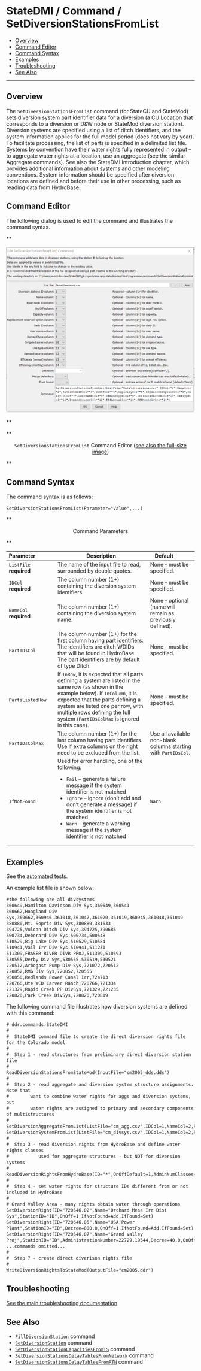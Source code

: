 # StateDMI / Command / SetDiversionStationsFromList #

* [Overview](#overview)
* [Command Editor](#command-editor)
* [Command Syntax](#command-syntax)
* [Examples](#examples)
* [Troubleshooting](#troubleshooting)
* [See Also](#see-also)

-------------------------

## Overview ##

The `SetDiversionStationsFromList` command (for StateCU and StateMod)
sets diversion system part identifier data for a  diversion (a CU Location that
corresponds to a diversion or D&W node or StateMod diversion station).
Diversion systems are specified using a list of ditch identifiers,
and the system information applies for the full model period (does not vary by year).
To facilitate processing, the list of parts is specified in a delimited list file.
Systems by convention have their water rights fully represented in output – to aggregate water rights at a location,
use an aggregate (see the similar Aggregate commands).
See also the StateDMI Introduction chapter, which provides additional information about systems and other modeling conventions.
System information should be specified after diversion locations are defined and before their use in other processing, such as reading data from HydroBase.

## Command Editor ##

The following dialog is used to edit the command and illustrates the command syntax.

**<p style="text-align: center;">
![SetDiversionStationsFromList command editor](SetDiversionStationsFromList.png)
</p>**

**<p style="text-align: center;">
`SetDiversionStationsFromList` Command Editor (<a href="../SetDiversionStationsFromList.png">see also the full-size image</a>)
</p>**

## Command Syntax ##

The command syntax is as follows:

```text
SetDiversionStationsFromList(Parameter="Value",...)
```
**<p style="text-align: center;">
Command Parameters
</p>**

| **Parameter**&nbsp;&nbsp;&nbsp;&nbsp;&nbsp;&nbsp;&nbsp;&nbsp;&nbsp;&nbsp;&nbsp;&nbsp; | **Description** | **Default**&nbsp;&nbsp;&nbsp;&nbsp;&nbsp;&nbsp;&nbsp;&nbsp;&nbsp;&nbsp; |
| --------------|-----------------|----------------- |
| `ListFile`<br>**required** | The name of the input file to read, surrounded by double quotes. | None – must be specified. |
| `IDCol`<br>**required** | The column number (1+) containing the diversion system identifiers. | None – must be specified. |
| `NameCol`<br>**required** | The column number (1+) containing the diversion system name. | None – optional (name will remain as previously defined). |
| `PartIDsCol` | The column number (1+) for the first column having part identifiers.  The identifiers are ditch WDIDs that will be found in HydroBase.  The part identifiers are by default of type Ditch. | None – must be specified. |
| `PartsListedHow` | If `InRow`, it is expected that all parts defining a system are listed in the same row (as shown in the example below).  If `InColumn`, it is expected that the parts defining a system are listed one per row, with multiple rows defining the full system (`PartIDsColMax` is ignored in this case). | None – must be specified. |
| `PartIDsColMax` | The column number (1+) for the last column having part identifiers.  Use if extra columns on the right need to be excluded from the list. | Use all available non-blank columns starting with `PartIDsCol`. |
| `IfNotFound` | Used for error handling, one of the following:<ul><li>`Fail` – generate a failure message if the system identifier is not matched</li><li>`Ignore` – ignore (don’t add and don’t generate a message) if the system identifier is not matched</li><li>`Warn` – generate a warning message if the system identifier is not matched</li></ul> | `Warn` |

## Examples ##

See the [automated tests](https://github.com/OpenCDSS/cdss-app-statedmi-test/tree/master/test/regression/commands/SetDiversionStationsFromList).

An example list file is shown below:

```
#the following are all divsystems
360649,Hamilton Davidson Div Sys,360649,360541
360662,Hoagland Div Sys,360662,360946,361018,361047,361020,361019,360945,361048,361049
380880,Mt. Sopris Div Sys,380880,381633
394725,Vulcan Ditch Div Sys,394725,390685
500734,Deberard Div Sys,500734,500548
510529,Big Lake Div Sys,510529,510584
510941,Vail Irr Div Sys,510941,511231
511309,FRASER RIVER DIVR PROJ,511309,510593
530555,Derby Div Sys,530555,530519,530521
720512,Arbogast Pump Div Sys,721072,720512
720852,RMG Div Sys,720852,720555
950050,Redlands Power Canal Irr,724713
720766,Ute WCD Carver Ranch,720766,721334
721329,Rapid Creek PP DivSys,721329,721235
720820,Park Creek DivSys,720820,720819
```

The following command file illustrates how diversion systems are defined with this command:

```
# ddr.commands.StateDMI
#
#  StateDMI command file to create the direct diversion rights file for the Colorado model
#
#  Step 1 - read structures from preliminary direct diversion station file
#
ReadDiversionStationsFromStateMod(InputFile="cm2005_dds.dds")
#
#  Step 2 - read aggregate and diversion system structure assignments.  Note that
#        want to combine water rights for aggs and diversion systems, but
#        water rights are assigned to primary and secondary components of multistructures
#
SetDiversionAggregateFromList(ListFile="cm_agg.csv",IDCol=1,NameCol=2,PartIDsCol=3,PartsListedHow=InRow)
SetDiversionSystemFromList(ListFile="cm_divsys.csv",IDCol=1,NameCol=2,PartIDsCol=3,PartsListedHow=InRow)
#
#  Step 3 - read diversion rights from HydroBase and define water rights classes
#           used for aggregate structures - but NOT for diversion systems
#
ReadDiversionRightsFromHydroBase(ID="*",OnOffDefault=1,AdminNumClasses="14854.00000,20427.18999,22729.21241,30895.21241,31258.00000,32023.28989,39095.38998,43621.42906,46674.00000,48966.00000,99999.")
#
#  Step 4 - set water rights for structure IDs different from or not included in HydroBase
#
# Grand Valley Area - many rights obtain water through operations
SetDiversionRight(ID="720646.02",Name="Orchard Mesa Irr Dist Sys",StationID="ID",OnOff=1,IfNotFound=Add,IfFound=Set)
SetDiversionRight(ID="720646.05",Name="USA Power Plant",StationID="ID",Decree=800.0,OnOff=1,IfNotFound=Add,IfFound=Set)
SetDiversionRight(ID="720646.07",Name="Grand Valley Proj",StationID="ID",AdministrationNumber=22729.19544,Decree=40.0,OnOff=1,IfNotFound=Add,IfFound=Set)
...commands omitted...
#
#  Step 7 - create direct diverison rights file
#
WriteDiversionRightsToStateMod(OutputFile="cm2005.ddr")
```

## Troubleshooting ##

[See the main troubleshooting documentation](../../troubleshooting/troubleshooting.md)

## See Also ##

* [`FillDiversionStation`](../FillDiversionStation/FillDiversionStation.md) command
* [`SetDiversionStation`](../SetDiversionStation/SetDiversionStation.md) command
* [`SetDiversionStationCapacitiesFromTS`](../SetDiversionStationCapacitiesFromTS/SetDiversionStationCapacitiesFromTS.md) command
* [`SetDiversionStationsDelayTablesFromNetwork`](../SetDiversionStationDelayTablesFromNetwork/SetDiversionStationDelayTablesFromNetwork.md) command
* [`SetDiversionStationsDelayTablesFromRTN`](../SetDiversionStationDelayTablesFromRTN/SetDiversionStationDelayTablesFromRTN.md) command
